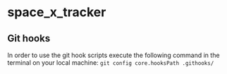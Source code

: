 # space_x_tracker

## Git hooks

In order to use the git hook scripts execute the following command in the terminal on your local machine:
`git config core.hooksPath .githooks/`
